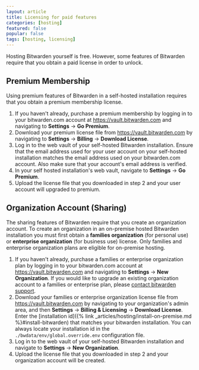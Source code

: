 ```yaml
---
layout: article
title: Licensing for paid features
categories: [hosting]
featured: false
popular: false
tags: [hosting, licensing]
---
```


Hosting Bitwarden yourself is free. However, some features of Bitwarden require that you obtain a paid license in order to unlock.

## Premium Membership

Using premium features of Bitwarden in a self-hosted installation requires that you obtain a premium membership license.

1. If you haven't already, purchase a premium membership by logging in to your bitwarden.com account at <https://vault.bitwarden.com> and navigating to **Settings** &rarr; **Go Premium**.
2. Download your premium license file from <https://vault.bitwarden.com> by navigating to **Settings** &rarr; **Billing** &rarr; **Download License**.
3. Log in to the web vault of your self-hosted Bitwarden installation. Ensure that the email address used for your user account on your self-hosted installation matches the email address used on your bitwarden.com account. Also make sure that your account's email address is verified.
4. In your self hosted installation's web vault, navigate to **Settings** &rarr; **Go Premium**.
5. Upload the license file that you downloaded in step 2 and your user account will upgraded to premium.

## Organization Account (Sharing)

The sharing features of Bitwarden require that you create an organization account. To create an organization in an on-premise hosted Bitwarden installation you must first obtain a **families organization** (for personal use) or **enterprise organization** (for business use) license. Only families and enterprise organization plans are eligible for on-premise hosting.

1. If you haven't already, purchase a families or enterprise organization plan by logging in to your bitwarden.com account at <https://vault.bitwarden.com> and navigating to **Settings** &rarr; **New Organization**. If you would like to upgrade an existing organization account to a families or enterprise plan, please [contact bitwarden support](https://bitwarden.com/contact).
2. Download your families or enterprise organization license file from <https://vault.bitwarden.com> by navigating to your organization's admin area, and then **Settings** &rarr; **Billing &amp; Licensing** &rarr; **Download License**. Enter the [installation id]({% link _articles/hosting/install-on-premise.md %}#install-bitwarden) that matches your bitwarden installation. You can always locate your installation id in the `./bwdata/env/global.override.env` configuration file.
3. Log in to the web vault of your self-hosted Bitwarden installation and navigate to **Settings** &rarr; **New Organization**.
5. Upload the license file that you downloaded in step 2 and your organization account will be created.
